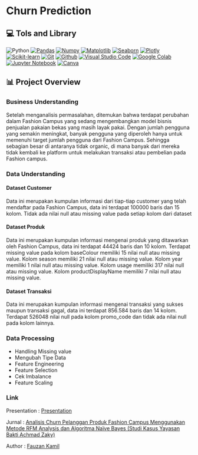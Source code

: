 # Churn Prediction

## 💻 Tols and Library

![Python](https://img.shields.io/badge/Python-3776AB?style=for-the-badge&logo=python&logoColor=white)
[![Pandas](https://img.shields.io/badge/Pandas-356?style=for-the-badge&logo=pandas&logoColor=white)](https://pandas.pydata.org/)
[![Numpy](https://img.shields.io/badge/Numpy-FFF?style=for-the-badge&logo=numpy&logoColor=blue)](https://numpy.org/)
[![Matplotlib](https://img.shields.io/badge/Matplotlib-white?style=for-the-badge&logo=https://matplotlib.org/&logoColor=blue)](https://matplotlib.org/)
[![Seaborn](https://img.shields.io/badge/Seaborn-blue?style=for-the-badge&logo=seaborn.pydata&logoColor=white)](https://seaborn.pydata.org/)
[![Plotly](https://img.shields.io/badge/Plotly-FFF?style=for-the-badge&logo=plotly&logoColor=blue)](https://plotly.com/)
[![Scikit-learn](https://img.shields.io/badge/Scikit--learn-FFf?style=for-the-badge&logo=scikit-learn&logoColor=golden)](https://scikit-learn.org/stable/)
[![Git](https://img.shields.io/badge/Git-FFF?style=for-the-badge&logo=git&logoColor=red)](https://git-scm.com/)
[![Github](https://img.shields.io/badge/Github-black?style=for-the-badge&logo=github&logoColor=white)](https://github.com/Fauzan-Kamil)
[![Visual Studio Code](https://img.shields.io/badge/Visual%20Studio%20Code-0078d7.svg?style=for-the-badge&logo=visual-studio-code&logoColor=white)]()
[![Google Colab](https://img.shields.io/badge/Google%20Colab-black?style=for-the-badge&logo=google-colab&logoColor=golden)]()
[![Jupyter Notebook](https://img.shields.io/badge/Jupyter%20Notebook-white?style=for-the-badge&logo=jupyter&logoColor=golden)]()
[![Canva](https://img.shields.io/badge/Canva-%2300C4CC.svg?&style=for-the-badge&logo=Canva&logoColor=white)](https://www.canva.com/design/DAFUVIrYEy0/heTLDuk2khBeXeqqafgChA/edit)

## 📊 Project Overview

### Business Understanding

Setelah menganalisis permasalahan, ditemukan bahwa terdapat perubahan dalam Fashion Campus yang sedang mengembangkan model bisnis penjualan pakaian bekas yang masih layak pakai. Dengan jumlah pengguna yang semakin meningkat, banyak pengguna yang diperoleh hanya untuk memenuhi target jumlah pengguna dari Fashion Campus. Sehingga sebagian besar di antaranya tidak organic, di mana banyak dari mereka tidak kembali ke platform untuk melakukan transaksi atau pembelian pada Fashion campus.

### Data Understanding

#### Dataset Customer

Data ini merupakan kumpulan informasi dari tiap-tiap customer yang telah mendaftar pada Fashion Campus, data ini terdapat 100000 baris dan 15 kolom. Tidak ada nilai null atau missing value pada setiap kolom dari dataset

#### Dataset Produk

Data ini merupakan kumpulan informasi mengenai produk yang ditawarkan oleh Fashion Campus, data ini terdapat 44424 baris dan 10 kolom. Terdapat missing value pada kolom baseColour memiliki 15 nilai null atau missing value. Kolom season memiliki 21 nilai null atau missing value. Kolom year memiliki 1 nilai null atau missing value. Kolom usage memiliki 317 nilai null atau missing value. Kolom productDisplayName memiliki 7 nilai null atau missing value.

#### Dataset Transaksi

Data ini merupakan kumpulan informasi mengenai transaksi yang sukses maupun transaksi gagal, data ini terdapat 856.584 baris dan 14 kolom. Terdapat 526048 nilai null pada kolom promo_code dan tidak ada nilai null pada kolom lainnya.

### Data Processing

- Handling Missing value
- Mengubah Tipe Data
- Feature Engineering
- Feature Selection
- Cek Imbalance
- Feature Scaling

### Link

Presentation : [Presentation](https://www.canva.com/design/DAFUVIrYEy0/heTLDuk2khBeXeqqafgChA/edit)

Jurnal : [Analisis Churn Pelanggan Produk Fashion Campus Menggunakan Metode RFM Analysis dan Algoritma Naïve Bayes (Studi Kasus Yayasan Bakti Achmad Zaky)](https://ibn.e-journal.id/index.php/KOMPUTASI/article/view/629)

Author : [Fauzan Kamil](https://github.com/Fauzan-Kamil/)
